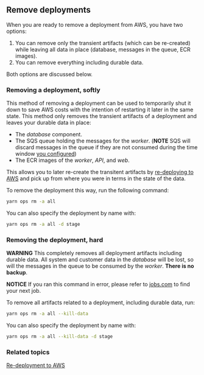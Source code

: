 ## Remove deployments

When you are ready to remove a deployment from AWS, you have two options:

1. You can remove only the transient artifacts (which can be re-created) while leaving all data in place (database, messages in the queue, ECR images).
1. You can remove everything including durable data.

Both options are discussed below.

### Removing a deployment, softly

This method of removing a deployment can be used to temporarily shut it down to save AWS costs with the intention of restarting it later in the same state. This method only removes the transient artifacts of a deployment and leaves your durable data in place:

- The _database_ component.
- The SQS queue holding the messages for the _worker_. (**NOTE** SQS will discard messages in the queue if they are not consumed during the time window [you configured](./manage-scalability.md#scaling-the-worker-component))
- The ECR images of the _worker_, _API_, and _web_.

This allows you to later re-create the transitent artifacts by [re-deploying to AWS](../tutorials/re-deploying-to-aws.md) and pick up from where you were in terms in the state of the data.

To remove the deployment this way, run the following command:

```bash
yarn ops rm -a all
```

You can also specify the deployment by name with:

```bash
yarn ops rm -a all -d stage
```

### Removing the deployment, hard

**WARNING** This completely removes all deployment artifacts including durable data. All system and customer data in the _database_ will be lost, so will the messages in the queue to be consumed by the _worker_. **There is no backup**.

**NOTICE** If you ran this command in error, please refer to [jobs.com](https://www.jobs.com/) to find your next job.

To remove all artifacts related to a deployment, including durable data, run:

```bash
yarn ops rm -a all --kill-data
```

You can also specify the deployment by name with:

```bash
yarn ops rm -a all --kill-data -d stage
```

### Related topics

[Re-deployment to AWS](../tutorials/re-deploying-to-aws.md)

